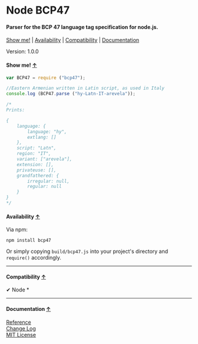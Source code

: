 <a name="start"></a>

Node BCP47
==========

#### Parser for the BCP 47 language tag specification for node.js. ####

[Show me!](#showme) | [Availability](#availability) | [Compatibility](#compatibility) | [Documentation](#documentation)

Version: 1.0.0

<a name="showme"></a>
#### Show me! [↑](#start) ####

```javascript
var BCP47 = require ("bcp47");

//Eastern Armenian written in Latin script, as used in Italy
console.log (BCP47.parse ("hy-Latn-IT-arevela"));

/*
Prints:

{
	language: {
		language: "hy",
		extlang: []
	},
	script: "Latn",
	region: "IT",
	variant: ["arevela"],
	extension: [],
	privateuse: [],
	grandfathered: {
		irregular: null,
		regular: null
	}
}
*/
```

<a name="availability"></a>
#### Availability [↑](#start) ####

Via npm:

```
npm install bcp47
```

Or simply copying `build/bcp47.js` into your project's directory and `require()` accordingly.

***

<a name="compatibility"></a>
#### Compatibility [↑](#start) ####

✔ Node *

***

<a name="documentation"></a>
#### Documentation [↑](#start) ####
 
[Reference](https://github.com/Gagle/Node-BCP47/wiki/Reference)  
[Change Log](https://github.com/Gagle/Node-BCP47/wiki/Change-Log)  
[MIT License](https://github.com/Gagle/Node-BCP47/blob/master/LICENSE)